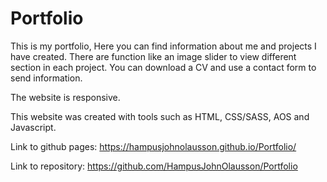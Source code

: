 # Portfolio
 This is my portfolio, Here you can find information about me and projects I have created. There are function like an image slider to view different section in each project. You can download a CV and use a contact form to send information.

 The website is responsive.  

 This website was created with tools such as HTML, CSS/SASS, AOS and Javascript.

Link to github pages: https://hampusjohnolausson.github.io/Portfolio/

Link to repository: https://github.com/HampusJohnOlausson/Portfolio
